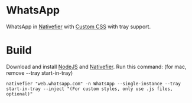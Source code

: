 # WhatsApp
WhatsApp in [Nativefier](https://github.com/nativefier/nativefier) with [Custom CSS](https://userstyles.org/styles/228154/responsive-whatsapp-windows-11-style) with tray support.


# Build
Download and install [NodeJS](https://nodejs.org) and [Nativefier](https://github.com/nativefier/nativefier).
Run this command: (for mac, remove --tray start-in-tray)
```
nativefier "web.whatsapp.com" -n WhatsApp --single-instance --tray start-in-tray --inject "(For custom styles, only use .js files, optional)"
```
